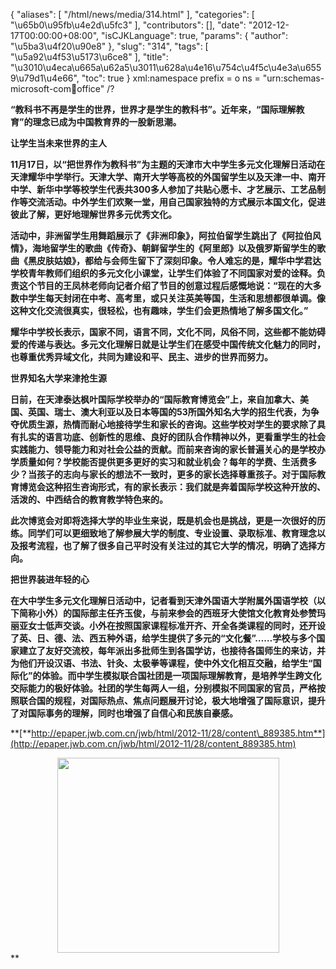 {
    "aliases": [
        "/html/news/media/314.html"
    ],
    "categories": [
        "\u65b0\u95fb\u4e2d\u5fc3"
    ],
    "contributors": [],
    "date": "2012-12-17T00:00:00+08:00",
    "isCJKLanguage": true,
    "params": {
        "author": "\u5ba3\u4f20\u90e8"
    },
    "slug": "314",
    "tags": [
        "\u5a92\u4f53\u5173\u6ce8"
    ],
    "title": "\u3010\u4eca\u665a\u62a5\u3011\u628a\u4e16\u754c\u4f5c\u4e3a\u6559\u79d1\u4e66",
    "toc": true
}
xml:namespace prefix = o ns = "urn:schemas-microsoft-com:office:office" /?

**“教科书不再是学生的世界，世界才是学生的教科书”。近年来，“国际理解教育”的理念已成为中国教育界的一股新思潮。**

**让学生当未来世界的主人**

**11月17日，以“把世界作为教科书”为主题的天津市大中学生多元文化理解日活动在天津耀华中学举行。天津大学、南开大学等高校的外国留学生以及天津一中、南开中学、新华中学等校学生代表共300多人参加了共贴心愿卡、才艺展示、工艺品制作等交流活动。中外学生们欢聚一堂，用自己国家独特的方式展示本国文化，促进彼此了解，更好地理解世界多元优秀文化。** 

**活动中，非洲留学生用舞蹈展示了《非洲印象》，阿拉伯留学生跳出了《阿拉伯风情》，海地留学生的歌曲《传奇》、朝鲜留学生的《阿里郎》以及俄罗斯留学生的歌曲《黑皮肤姑娘》，都给与会师生留下了深刻印象。令人难忘的是，耀华中学君达学校青年教师们组织的多元文化小课堂，让学生们体验了不同国家对爱的诠释。负责这个节目的王凤林老师向记者介绍了节目的创意过程后感慨地说：“现在的大多数中学生每天封闭在中考、高考里，或只关注英美等国，生活和思想都很单调。像这种文化交流很真实，很轻松，也有趣味，学生们会更热情地了解多国文化。”**

**耀华中学校长表示，国家不同，语言不同，文化不同，风俗不同，这些都不能妨碍爱的传递与表达。多元文化理解日就是让学生们在感受中国传统文化魅力的同时，也尊重优秀异域文化，共同为建设和平、民主、进步的世界而努力。**

**世界知名大学来津抢生源**

**日前，在天津泰达枫叶国际学校举办的“国际教育博览会”上，来自加拿大、美国、英国、瑞士、澳大利亚以及日本等国的53所国外知名大学的招生代表，为争夺优质生源，热情而耐心地接待学生和家长的咨询。这些学校对学生的要求除了具有扎实的语言功底、创新性的思维、良好的团队合作精神以外，更看重学生的社会实践能力、领导能力和对社会公益的贡献。而前来咨询的家长普遍关心的是学校办学质量如何？学校能否提供更多更好的实习和就业机会？每年的学费、生活费多少？当孩子的志向与家长的想法不一致时，更多的家长选择尊重孩子。对于国际教育博览会这种招生咨询形式，有的家长表示：我们就是奔着国际学校这种开放的、活泼的、中西结合的教育教学特色来的。**

**此次博览会对即将选择大学的毕业生来说，既是机会也是挑战，更是一次很好的历练。同学们可以更细致地了解参展大学的制度、专业设置、录取标准、教育理念以及报考流程，也了解了很多自己平时没有关注过的其它大学的情况，明确了选择方向。**

**把世界装进年轻的心**

**在大中学生多元文化理解日活动中，记者看到天津外国语大学附属外国语学校（以下简称小外）的国际部主任齐玉俊，与前来参会的西班牙大使馆文化教育处参赞玛丽亚女士低声交谈。小外在按照国家课程标准开齐、开全各类课程的同时，还开设了英、日、德、法、西五种外语，给学生提供了多元的“文化餐”……学校与多个国家建立了友好交流校，每年派出多批师生到各国学访，也接待各国师生的来访，并为他们开设汉语、书法、针灸、太极拳等课程，使中外文化相互交融，给学生“国际化”的体验。而中学生模拟联合国社团是一项国际理解教育，是培养学生跨文化交际能力的极好体验。社团的学生每两人一组，分别模拟不同国家的官员，严格按照联合国的规程，对国际热点、焦点问题展开讨论，极大地增强了国际意识，提升了对国际事务的理解，同时也增强了自信心和民族自豪感。**

 **[**http://epaper.jwb.com.cn/jwb/html/2012-11/28/content\_889385.htm**](http://epaper.jwb.com.cn/jwb/html/2012-11/28/content_889385.htm)


<img
    src="https://cdn.tfls.online/mirror/full/66387d5450db78347c4233e2a4964ea991183f9f.jpg"
    style="display:block;margin-left:auto;margin-right:auto;"
    decoding="async"
    fetchpriority="auto"
    loading="lazy"
    height="312"
    width="355"
/>**